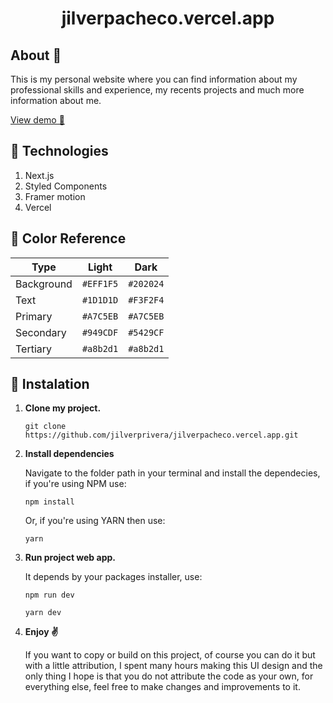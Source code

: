 <h1 align="center">
    jilverpacheco.vercel.app
</h1>

## About 🧾

This is my personal website where you can find information about my professional skills and experience, my recents projects and much more information about me.

[View demo 🚀](https://jilverpacheco.vercel.app/)

## 🔧 Technologies

1. Next.js
2. Styled Components
3. Framer motion
4. Vercel

## 🎨 Color Reference

| Type       | Light     | Dark      |
| ---------- | --------- | --------- |
| Background | `#EFF1F5` | `#202024` |
| Text       | `#1D1D1D` | `#F3F2F4` |
| Primary    | `#A7C5EB` | `#A7C5EB` |
| Secondary  | `#949CDF` | `#5429CF` |
| Tertiary   | `#a8b2d1` | `#a8b2d1` |

## 👀 Instalation

1.  **Clone my project.**

    ```
    git clone https://github.com/jilverprivera/jilverpacheco.vercel.app.git

    ```

2.  **Install dependencies**

    Navigate to the folder path in your terminal and install the dependecies, if you're using NPM use:

    ```
    npm install
    ```

    Or, if you're using YARN then use:

    ```
    yarn
    ```

3.  **Run project web app.**

    It depends by your packages installer, use:

    ```
    npm run dev
    ```

    ```
    yarn dev
    ```


4.  **Enjoy ✌**

    If you want to copy or build on this project, of course you can do it but with a little attribution, I spent many hours making this UI design and the only thing I hope is that you do not attribute the code as your own, for everything else, feel free to make changes and improvements to it.
